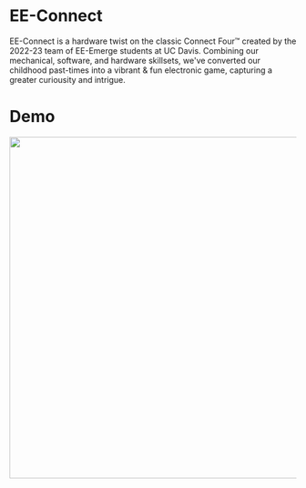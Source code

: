 # EE-Connect
EE-Connect is a hardware twist on the classic Connect Four™ created by the 2022-23 team of EE-Emerge students at UC Davis. Combining our mechanical, software, and hardware skillsets, we've converted our childhood past-times into a vibrant & fun electronic game, capturing a greater curiousity and intrigue.

# Demo
<img src="https://github.com/theparssa27/theparssa27.github.io/blob/main/pictures/IMG_5321.gif?raw=true" height="600">

